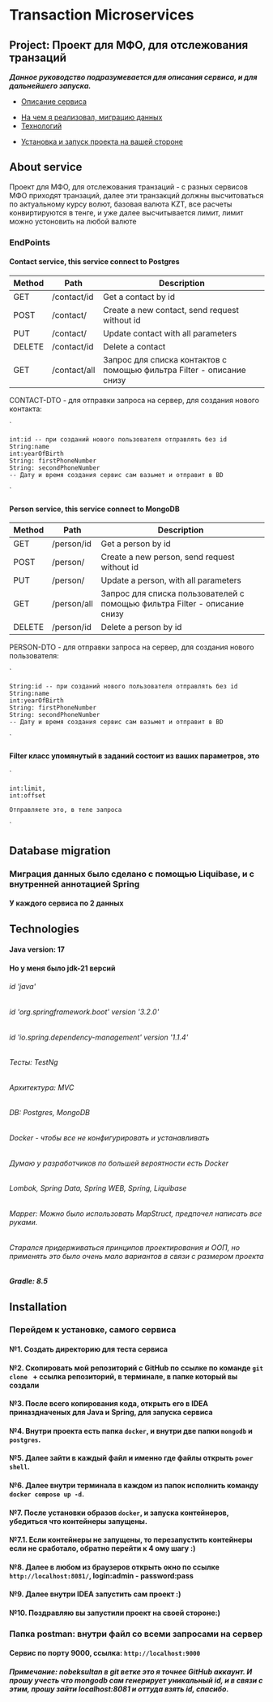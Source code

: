 # Transaction Microservices

## Project: Проект для МФО, для отслежования транзаций

***Данное руководство подразумевается для описания сервиса, и для дальнейшего запуска.***

- [Описание сервиса](#about-service)
* [На чем я реализовал, миграцию данных](#database-migration)
* [Технологий](#technologies)
+ [Установка и запуск проекта на вашей стороне](#installation)


## About service

Проект для МФО, для отслежования транзаций - с разных сервисов МФО приходят транзаций, далее эти транзакций должны высчитоваться по актуальному курсу волют,
базовая валюта KZT, все расчеты конвиртируются в тенге, и уже далее высчитывается лимит, лимит можно устоновить на любой валюте

### EndPoints

#### Contact service, this service connect to Postgres

| Method | Path         | Description                                                           |
|--------|--------------|-----------------------------------------------------------------------|
| GET    | /contact/id  | Get a contact by id                                                   |
| POST   | /contact/    | Create a new contact, send request without id                         |
| PUT    | /contact/    | Update contact with all parameters                                    |
| DELETE | /contact/id  | Delete a contact                                                      |
| GET    | /contact/all | Запрос для списка контактов с помощью фильтра Filter - описание снизу |

CONTACT-DTO - для отправки запроса на сервер, для создания нового контакта:

`

    int:id -- при созданий нового пользователя отправлять без id 
    String:name
    int:yearOfBirth
    String: firstPhoneNumber
    String: secondPhoneNumber
    -- Дату и время создания сервис сам вазьмет и отправит в BD
`

#### Person service, this service connect to MongoDB
| Method | Path         | Description                                                               |
|--------|--------------|---------------------------------------------------------------------------|
| GET    | /person/id   | Get a person by id                                                        |
| POST   | /person/     | Create a new person, send request without id                              |
| PUT    | /person/     | Update a person, with all parameters                                      |
| GET    | /person/all  | Запрос для списка пользователей с помощью фильтра Filter - описание снизу |
| DELETE | /person/id   | Delete a person by id                                                     |

PERSON-DTO - для отправки запроса на сервер, для создания нового пользователя:

`

    String:id -- при созданий нового пользователя отправлять без id 
    String:name
    int:yearOfBirth
    String: firstPhoneNumber
    String: secondPhoneNumber
    -- Дату и время создания сервис сам вазьмет и отправит в BD
`

#### Filter класс упомянутый в заданий состоит из ваших параметров, это 
 `

    int:limit,
    int:offset

    Отправляете это, в теле запроса 
` 

## Database migration

### Миграция данных было сделано с помощью Liquibase, и с внутренней аннотацией Spring
#### У каждого сервиса по 2 данных


## Technologies

#### Java version: 17

#### Но у меня было jdk-21 версий

###### id 'java'

###### id 'org.springframework.boot' version '3.2.0'

###### id 'io.spring.dependency-management' version '1.1.4'

###### Тесты: TestNg

###### Архитектура: MVC

###### DB: Postgres, MongoDB

###### Docker - чтобы все не конфигурировать и устанавливать
###### Думаю у разработчиков по большей вероятности есть Docker

###### Lombok, Spring Data, Spring WEB, Spring, Liquibase

###### Mapper: Можно было использовать MapStruct, предпочел написать все руками.

###### Старался придерживаться принципов проектирования и ООП, но применять это было очень мало вариантов в связи с размером проекта

##### Gradle: 8.5



## Installation

### Перейдем к установке, самого сервиса

#### №1. Создать директорию для теста сервиса
#### №2. Скопировать мой репозиторий с GitHub по ссылке по команде `git clone ` + ссылка репозиторий, в терминале, в папке который вы создали
#### №3. После всего копирования кода, открыть его в IDEA приназдначеных для Java и Spring, для запуска сервиса
#### №4. Внутри проекта есть папка `docker`, и внутри две папки `mongodb`  и `postgres`.
#### №5. Далее зайти в каждый файл и именно где файлы открыть `power shell`.
#### №6. Далее внутри терминала в каждом из папок исполнить команду `docker compose up -d`.
#### №7. После установки образов `docker`, и запуска контейнеров, убедиться что контейнеры запущены.
#### №7.1. Если контейнеры не запущены, то перезапустить контейнеры если не сработало, обратно перейти к 4 ому шагу :)
#### №8. Далее в любом из браузеров открыть окно по ссылке `http://localhost:8081/`, login:admin - password:pass
#### №9. Далее внутри IDEA запустить сам проект :)
#### №10. Поздравляю вы запустили проект на своей стороне:)

### Папка postman: внутри файл со всеми запросами на сервер
#### Сервис по порту 9000, ссылка: `http://localhost:9000`

##### Примечание: nobeksultan в git ветке это я точнее GitHub аккаунт. И прошу учесть что mongodb сам генерирует уникальный id, и в связи с этим, прошу зайти localhost:8081 и оттуда взять id, спасибо.






